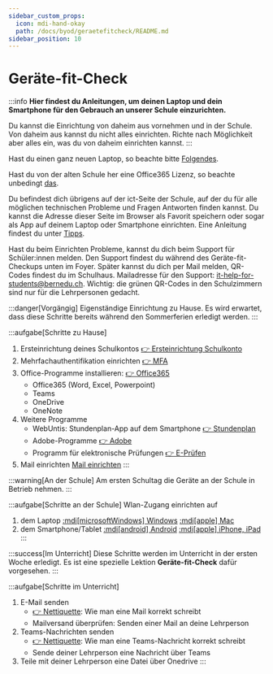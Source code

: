 ```yaml
---
sidebar_custom_props:
  icon: mdi-hand-okay
  path: /docs/byod/geraetefitcheck/README.md
sidebar_position: 10
---
```


# Geräte-fit-Check

:::info
**Hier findest du Anleitungen, um deinen Laptop und dein Smartphone für den Gebrauch an unserer Schule einzurichten.**

Du kannst die Einrichtung von daheim aus vornehmen und in der Schule. Von daheim aus kannst du nicht alles einrichten. Richte nach Möglichkeit aber alles ein, was du von daheim einrichten kannst.
:::

Hast du einen ganz neuen Laptop, so beachte bitte [Folgendes](../neues-geraet).

Hast du von der alten Schule her eine Office365 Lizenz, so beachte unbedingt [das](../installationsprobleme/).

Du befindest dich übrigens auf der ict-Seite der Schule, auf der du für alle möglichen technischen Probleme und Fragen Antworten finden kannst. Du kannst die Adresse dieser Seite im Browser als Favorit speichern oder sogar als App auf deinem Laptop oder Smartphone einrichten. Eine Anleitung findest du unter [Tipps](../tipps/).

Hast du beim Einrichten Probleme, kannst du dich beim Support für Schüler:innen melden. Den Support findest du während des Geräte-fit-Checkups unten im Foyer. Später kannst du dich per Mail melden, QR-Codes findest du im Schulhaus. Mailadresse für den Support: [it-help-for-students@bernedu.ch](mailto:it-help-for-students@bernedu.ch). Wichtig: die grünen QR-Codes in den Schulzimmern sind nur für die Lehrpersonen gedacht.

<Tabs>
<TabItem value="home" label="1. Vorgängig" default>

:::danger[Vorgängig]
Eigenständige Einrichtung zu Hause. Es wird erwartet, dass diese Schritte bereits während den Sommerferien erledigt werden.
:::

:::aufgabe[Schritte zu Hause]

1. Ersteinrichtung deines Schulkontos [👉 Ersteinrichtung Schulkonto](../../byod/schulkonto)
2. Mehrfachauthentifikation einrichten [👉 MFA](../mfa/)
3. Office-Programme installieren: [👉 Office365](http://portal.office.com/)
   - Office365 (Word, Excel, Powerpoint)
   - Teams
   - OneDrive
   - OneNote
4. Weitere Programme
   - WebUntis: Stundenplan-App auf dem Smartphone [👉 Stundenplan](../stundenplan/)
   - Adobe-Programme [👉 Adobe](../../anderesoftware/adobe)
   - Programm für elektronische Prüfungen [👉 E-Prüfen](../../infra/digitales%20prüfen)
5. Mail einrichten [Mail einrichten](../mail\e-mail-einstellungen\README.md)
:::

</TabItem>
<TabItem value="school" label="2. Am ersten Schultag">

:::warning[An der Schule]
Am ersten Schultag die Geräte an der Schule in Betrieb nehmen.
:::

:::aufgabe[Schritte an der Schule]
Wlan-Zugang einrichten auf
 1. dem Laptop [:mdi[microsoftWindows] Windows](../windows/wlan) [:mdi[apple] Mac](../macos/wlan/)
 2. dem Smartphone/Tablet  [:mdi[android] Android](../android/wlan/) [:mdi[apple] iPhone, iPad](../ios/wlan/)
:::

</TabItem>
<TabItem value="geräte-fit-check" label="3. Geräte-Fit-Check">

:::success[Im Unterricht]
Diese Schritte werden im Unterricht in der ersten Woche erledigt. Es ist eine spezielle Lektion __Geräte-fit-Check__ dafür vorgesehen.
:::

:::aufgabe[Schritte im Unterricht]
1. E-Mail senden
   - [👉 Nettiquette](../../infra/email/netiquette): Wie man eine Mail korrekt schreibt
   - Mailversand überprüfen: Senden einer Mail an deine Lehrperson
2. Teams-Nachrichten senden
   - [👉 Nettiquette](../../infra/email/netiquette): Wie man eine Teams-Nachricht korrekt schreibt
   - Sende deiner Lehrperson eine Nachricht über Teams
3. Teile mit deiner Lehrperson eine Datei über Onedrive
:::

</TabItem>
</Tabs>
